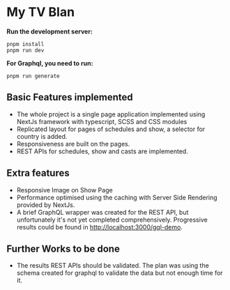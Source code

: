 # My TV Blan

**Run the development server:**

```
pnpm install
pnpm run dev
```

**For Graphql, you need to run:**
```
pnpm run generate
```

## Basic Features implemented
- The whole project is a single page application implemented using NextJs framework with typescript, SCSS and CSS modules
- Replicated layout for pages of schedules and show, a selector for country is added.
- Responsiveness are built on the pages.
- REST APIs for schedules, show and casts are implemented.

## Extra features
- Responsive Image on Show Page
- Performance optimised using the caching with Server Side Rendering provided by NextJs.
- A brief GraphQL wrapper was created for the REST API, but unfortunately it's not yet completed comprehensively.  Progressive results could be found in [http://localhost:3000/gql-demo](http://localhost:3000/gql_demo).

## Further Works to be done
- The results REST APIs should be validated.  The plan was using the schema created for graphql to validate the data but not enough time for it.
